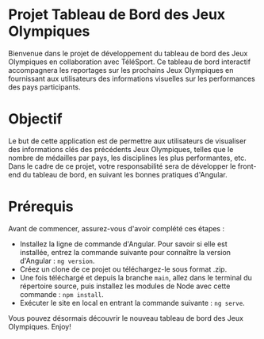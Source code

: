 # Projet Tableau de Bord des Jeux Olympiques

Bienvenue dans le projet de développement du tableau de bord des Jeux Olympiques en collaboration avec TéléSport. Ce tableau de bord interactif accompagnera les reportages sur les prochains Jeux Olympiques en fournissant aux utilisateurs des informations visuelles sur les performances des pays participants.

# Objectif
Le but de cette application est de permettre aux utilisateurs de visualiser des informations clés des précédents Jeux Olympiques, telles que le nombre de médailles par pays, les disciplines les plus performantes, etc. Dans le cadre de ce projet, votre responsabilité sera de développer le front-end du tableau de bord, en suivant les bonnes pratiques d'Angular.

# Prérequis
Avant de commencer, assurez-vous d'avoir complété ces étapes :

- Installez la ligne de commande d'Angular. Pour savoir si elle est installée, entrez la commande suivante pour connaître la version d'Angular : ```ng version```.
- Créez un clone de ce projet ou téléchargez-le sous format .zip.
- Une fois téléchargé et depuis la branche ```main```, allez dans le terminal du répertoire source, puis installez les modules de Node avec cette commande : ```npm install```.
- Exécuter le site en local en entrant la commande suivante : ```ng serve```.

Vous pouvez désormais découvrir le nouveau tableau de bord des Jeux Olympiques.
Enjoy!
